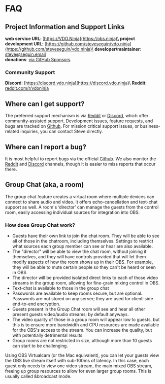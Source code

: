 # FAQ

## Project Information and Support Links

**web service URL**: [https://VDO.Ninja](https://obs.ninja)\
**project development URL**: [https://github.com/steveseguin/vdo.ninja](https://github.com/steveseguin/vdo.ninja)\
**developer/maintainer**: [steve@seguin.email](mailto:steve@seguin.email)\
**donations**: [via GitHub Sponsors](https://github.com/steveseguin/obsninja/wiki/Sponsor-%E2%9D%A4)

### Community Support

**Discord**: [https://discord.vdo.ninja](https://discord.vdo.ninja)\
**Reddit**: [reddit.com/r/vdoninja](https://reddit.com/r/vdoninja)

## Where can I get support?

The preferred support mechanism is via [Reddit](https://www.reddit.com/r/obsninja) or [Discord](https://discord.gg/6RqafB), which offer community-assisted support. Development issues, feature requests, and bugs are tracked on [Github](https://github.com/steveseguin/obsninja). For mission critical support issues, or business-related inquiries, you can contact Steve directly.

## Where can I report a bug?

It is most helpful to report bugs via the official [Github](https://github.com/steveseguin/obsninja). We also monitor the [Reddit](https://www.reddit.com/r/obsninja) and [Discord](https://discord.gg/6RqafB) channels, though it is easier to miss reports that occur there.

## Group Chat (aka, a room)

The group chat feature creates a virtual room where multiple devices can connect to share audio and video. It offers echo-cancellation and text-chat support as well. A room's ‘director’ can manage the guests from the control room, easily accessing individual sources for integration into OBS.

### How does Group Chat work?

* Guests have their own link to join the chat room. They will be able to see all of those in the chatroom, including themselves. Settings to restrict what sources each group member can see or hear are also available.&#x20;
* The "director" will be able to view the chat room, without joining it themselves, and they will have controls provided that will let them modify aspects of how the room shows up in their OBS. For example, they will be able to mute certain people so they can't be heard or seen in OBS.
* The director will be provided isolated direct links to each of those video streams in the group room, allowing for fine-grain mixing control in OBS.
* Text-chat is available to those in the group chat
* Passwords are available to keep rooms secure, but are optional. Passwords are not stored on any server; they are used for client-side end-to-end encryption.
* Guests present in the Group Chat room will see and hear all other present guests video/audio streams; by default anyways.
* The video quality of those in a group room will appear low to guests, but this is to ensure more bandwidth and CPU resources are made available for the OBS's access to the stream. You can increase the quality, but with potentially detrimental results.
* Group rooms are not restricted in size, although more than 10 guests can start to be challenging.

Using OBS Virtualcam (or the Mac equivalent), you can let your guests view the OBS live stream itself with sub-100ms of latency. In this case, each guest only needs to view one video stream, the main mixed OBS stream, freeing up group resources to allow for even larger group rooms. This is usually called \&broadcast mode.

##
